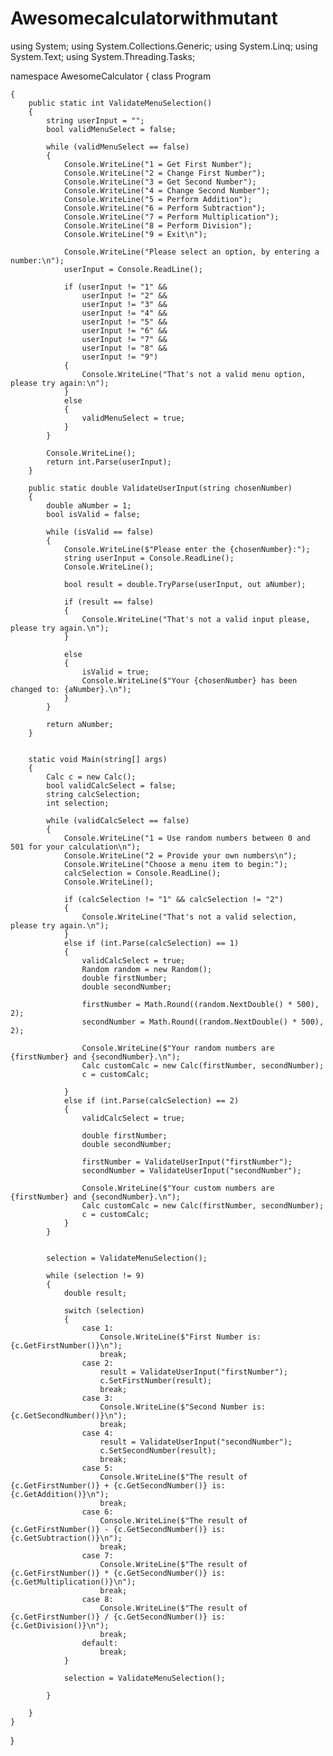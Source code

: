 # Awesomecalculatorwithmutant
using System;
using System.Collections.Generic;
using System.Linq;
using System.Text;
using System.Threading.Tasks;

namespace AwesomeCalculator
{
    class Program

    {
        public static int ValidateMenuSelection()
        {
            string userInput = "";
            bool validMenuSelect = false;

            while (validMenuSelect == false)
            {
                Console.WriteLine("1 = Get First Number");
                Console.WriteLine("2 = Change First Number");
                Console.WriteLine("3 = Get Second Number");
                Console.WriteLine("4 = Change Second Number");
                Console.WriteLine("5 = Perform Addition");
                Console.WriteLine("6 = Perform Subtraction");
                Console.WriteLine("7 = Perform Multiplication");
                Console.WriteLine("8 = Perform Division");
                Console.WriteLine("9 = Exit\n");

                Console.WriteLine("Please select an option, by entering a number:\n");
                userInput = Console.ReadLine();

                if (userInput != "1" &&
                    userInput != "2" &&
                    userInput != "3" &&
                    userInput != "4" &&
                    userInput != "5" &&
                    userInput != "6" &&
                    userInput != "7" &&
                    userInput != "8" &&
                    userInput != "9")
                {
                    Console.WriteLine("That's not a valid menu option, please try again:\n");
                }
                else
                {
                    validMenuSelect = true;
                }
            }

            Console.WriteLine();
            return int.Parse(userInput);
        }

        public static double ValidateUserInput(string chosenNumber)
        {
            double aNumber = 1;
            bool isValid = false;

            while (isValid == false)
            {
                Console.WriteLine($"Please enter the {chosenNumber}:");
                string userInput = Console.ReadLine();
                Console.WriteLine();

                bool result = double.TryParse(userInput, out aNumber);

                if (result == false)
                {
                    Console.WriteLine("That's not a valid input please, please try again.\n");
                }

                else
                {
                    isValid = true;
                    Console.WriteLine($"Your {chosenNumber} has been changed to: {aNumber}.\n");
                }
            }

            return aNumber;
        }


        static void Main(string[] args)
        {
            Calc c = new Calc();
            bool validCalcSelect = false;
            string calcSelection;
            int selection;

            while (validCalcSelect == false)
            {
                Console.WriteLine("1 = Use random numbers between 0 and 501 for your calculation\n");
                Console.WriteLine("2 = Provide your own numbers\n");
                Console.WriteLine("Choose a menu item to begin:");
                calcSelection = Console.ReadLine();
                Console.WriteLine();

                if (calcSelection != "1" && calcSelection != "2")
                {
                    Console.WriteLine("That's not a valid selection, please try again.\n");
                }
                else if (int.Parse(calcSelection) == 1)
                {
                    validCalcSelect = true;
                    Random random = new Random();
                    double firstNumber;
                    double secondNumber;

                    firstNumber = Math.Round((random.NextDouble() * 500), 2);
                    secondNumber = Math.Round((random.NextDouble() * 500), 2);

                    Console.WriteLine($"Your random numbers are {firstNumber} and {secondNumber}.\n");
                    Calc customCalc = new Calc(firstNumber, secondNumber);
                    c = customCalc;

                }
                else if (int.Parse(calcSelection) == 2)
                {
                    validCalcSelect = true;

                    double firstNumber;
                    double secondNumber;

                    firstNumber = ValidateUserInput("firstNumber");
                    secondNumber = ValidateUserInput("secondNumber");

                    Console.WriteLine($"Your custom numbers are {firstNumber} and {secondNumber}.\n");
                    Calc customCalc = new Calc(firstNumber, secondNumber);
                    c = customCalc;
                }
            }


            selection = ValidateMenuSelection();

            while (selection != 9)
            {
                double result;

                switch (selection)
                {
                    case 1:
                        Console.WriteLine($"First Number is: {c.GetFirstNumber()}\n");
                        break;
                    case 2:
                        result = ValidateUserInput("firstNumber");
                        c.SetFirstNumber(result);
                        break;
                    case 3:
                        Console.WriteLine($"Second Number is: {c.GetSecondNumber()}\n");
                        break;
                    case 4:
                        result = ValidateUserInput("secondNumber");
                        c.SetSecondNumber(result);
                        break;
                    case 5:
                        Console.WriteLine($"The result of {c.GetFirstNumber()} + {c.GetSecondNumber()} is: {c.GetAddition()}\n");
                        break;
                    case 6:
                        Console.WriteLine($"The result of {c.GetFirstNumber()} - {c.GetSecondNumber()} is: {c.GetSubtraction()}\n");
                        break;
                    case 7:
                        Console.WriteLine($"The result of {c.GetFirstNumber()} * {c.GetSecondNumber()} is: {c.GetMultiplication()}\n");
                        break;
                    case 8:
                        Console.WriteLine($"The result of {c.GetFirstNumber()} / {c.GetSecondNumber()} is: {c.GetDivision()}\n");
                        break;
                    default:
                        break;
                }

                selection = ValidateMenuSelection();

            }

        }
    }
}
